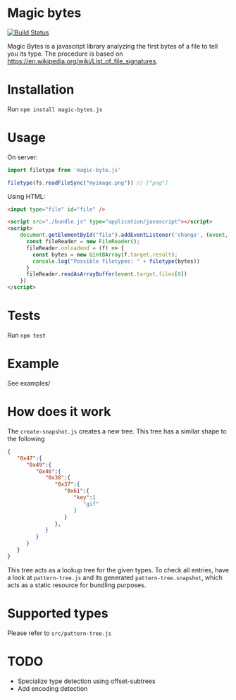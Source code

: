 # Magic bytes

[![Build Status](https://travis-ci.org/LarsKoelpin/magic-bytes.svg?branch=master)](https://travis-ci.org/LarsKoelpin/magic-bytes)


Magic Bytes is a javascript library analyzing the first bytes of a file to tell you its type. The procedure
is based on https://en.wikipedia.org/wiki/List_of_file_signatures.

# Installation
Run `npm install magic-bytes.js`

# Usage
On server:
```javascript
import filetype from 'magic-byte.js'

filetype(fs.readFileSync("myimage.png")) // ["png"]
```

Using HTML:
```html
<input type="file" id="file" />

<script src="./bundle.js" type="application/javascript"></script>
<script>
    document.getElementById("file").addEventListener('change', (event, x) => {
      const fileReader = new FileReader();
      fileReader.onloadend = (f) => {
        const bytes = new Uint8Array(f.target.result);
        console.log("Possible filetypes: " + filetype(bytes))
      }
      fileReader.readAsArrayBuffer(event.target.files[0])
    })
</script>
```

# Tests
Run  `npm test`

# Example
See examples/

# How does it work
The `create-snapshot.js` creates a new tree. This tree has a similar shape to the following 
```json
{  
   "0x47":{  
      "0x49":{  
         "0x46":{  
            "0x38":{  
               "0x37":{  
                  "0x61":{  
                     "key":[  
                        "gif"
                     ]
                  }
               },
            }
         }
      }
   }
}
```

This tree acts as a lookup tree for the given types. To check all entries, have a look at `pattern-tree.js` and its
generated `pattern-tree.snapshot`, which acts as a static resource for bundling purposes.

# Supported types
Please refer to  `src/pattern-tree.js`

# TODO
* Specialize type detection using offset-subtrees
* Add encoding detection